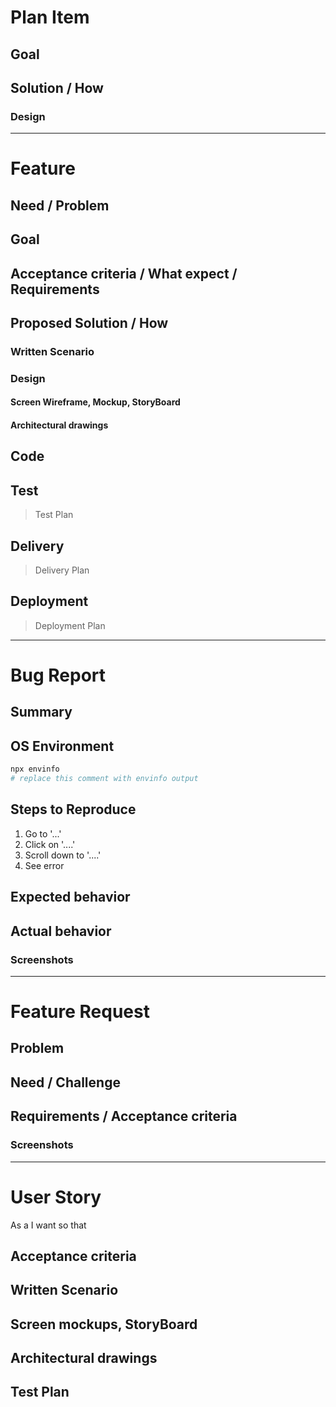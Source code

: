 
# Plan Item

## Goal

## Solution / How

<!-- What need, what are you going to make-->

### Design

---
# Feature
<!--issue name: what is going to be built-->
<!--issue name: feature/functionality/what user wants-->

## Need / Problem

<!-- What need and Why-->

## Goal
<!-- Build [feature/functionality] for [benefit/purpose/for what]-->

## Acceptance criteria / What expect / Requirements
<!-- user functional and non-functional requirements that need to have been met -->
<!-- Given/When/Then format is helpful way to specify criteria: -->
<!-- DADO/CUANDO/ENTONCES -->
<!-- Given some precondition When I do some action Then I expect some result -->
<!-- DADA alguna condición previa CUANDO hago alguna acción ENTONCES espero algún resultado -->
<!-- Verification checklist works well as Given/When/Then alternative -->

## Proposed Solution / How

### Written Scenario
<!-- specifies the interaction between the end user and the system in completing the goal -->
<!--https://www.visual-paradigm.com/support/documents/vpuserguide/2607/2825/86212_usingusersto.html-->

### Design

#### Screen Wireframe, Mockup, StoryBoard

#### Architectural drawings

## Code

## Test
> Test Plan

## Delivery
> Delivery Plan

## Deployment
> Deployment Plan

---

# Bug Report

## Summary
<!--- Explain the problem briefly below -->

## OS Environment

```bash
npx envinfo
# replace this comment with envinfo output
```

## Steps to Reproduce
<!--- Describe exactly how to reproduce the bug, using a minimal test-case -->
1. Go to '...'
2. Click on '....'
3. Scroll down to '....'
4. See error

## Expected behavior
<!--Describe what you expected to happen when running the steps above-->

## Actual behavior
<!--Describe what actually happened-->

### Screenshots
<!--If applicable, add screenshots to help explain your problem-->

---

# Feature Request
<!--- Verify first that your feature was not already discussed -->
## Problem
<!-- Describe the problem you are trying to solve -->

## Need / Challenge
<!-- Describe what do you need, eg: I need [feature] so that [benefit]-->

## Requirements / Acceptance criteria

### Screenshots
<!-- Add any screenshots about the feature request here -->

---

# User Story

As a <kind of user> I want <feature> so that <benefit>

## Acceptance criteria
<!-- user requirements that need to have been met -->

## Written Scenario
<!-- specifies the interaction between the end user and the system in completing the goal -->
<!--https://www.visual-paradigm.com/support/documents/vpuserguide/2607/2825/86212_usingusersto.html-->

## Screen mockups, StoryBoard

## Architectural drawings

## Test Plan
